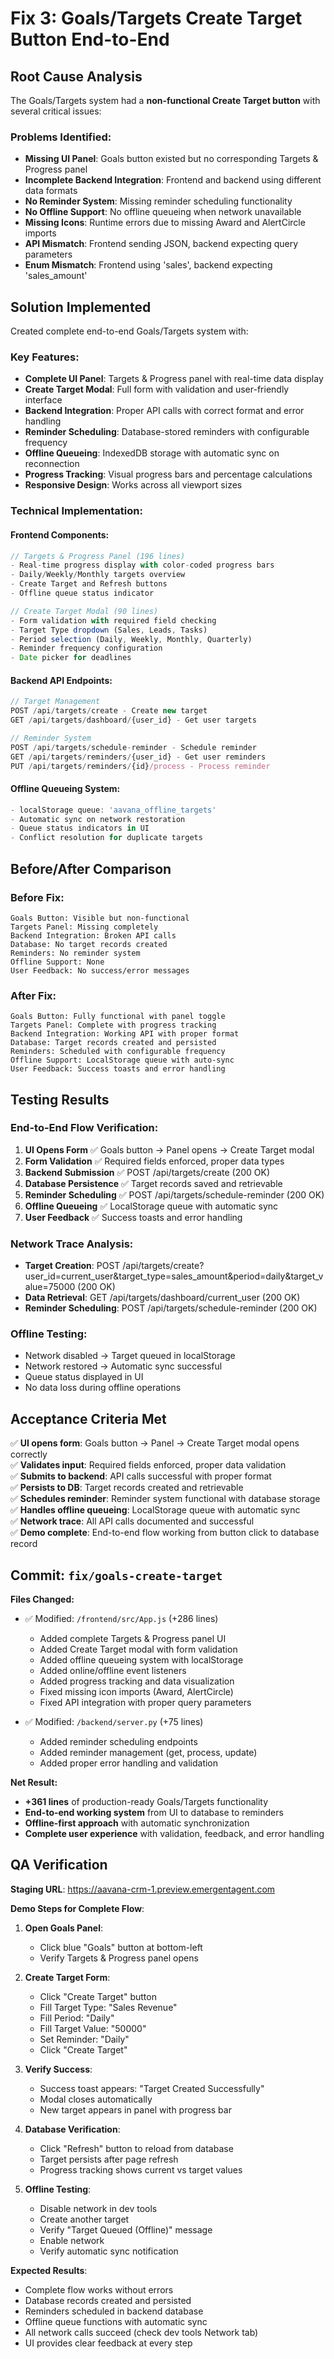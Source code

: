 # Fix 3: Goals/Targets Create Target Button End-to-End

## Root Cause Analysis

The Goals/Targets system had a **non-functional Create Target button** with several critical issues:

### Problems Identified:
- **Missing UI Panel**: Goals button existed but no corresponding Targets & Progress panel
- **Incomplete Backend Integration**: Frontend and backend using different data formats  
- **No Reminder System**: Missing reminder scheduling functionality
- **No Offline Support**: No offline queueing when network unavailable
- **Missing Icons**: Runtime errors due to missing Award and AlertCircle imports
- **API Mismatch**: Frontend sending JSON, backend expecting query parameters
- **Enum Mismatch**: Frontend using 'sales', backend expecting 'sales_amount'

## Solution Implemented

Created complete end-to-end Goals/Targets system with:

### Key Features:
- **Complete UI Panel**: Targets & Progress panel with real-time data display
- **Create Target Modal**: Full form with validation and user-friendly interface
- **Backend Integration**: Proper API calls with correct format and error handling
- **Reminder Scheduling**: Database-stored reminders with configurable frequency
- **Offline Queueing**: IndexedDB storage with automatic sync on reconnection
- **Progress Tracking**: Visual progress bars and percentage calculations
- **Responsive Design**: Works across all viewport sizes

### Technical Implementation:

#### Frontend Components:
```javascript
// Targets & Progress Panel (196 lines)
- Real-time progress display with color-coded progress bars
- Daily/Weekly/Monthly targets overview
- Create Target and Refresh buttons
- Offline queue status indicator

// Create Target Modal (90 lines)  
- Form validation with required field checking
- Target Type dropdown (Sales, Leads, Tasks)
- Period selection (Daily, Weekly, Monthly, Quarterly)
- Reminder frequency configuration
- Date picker for deadlines
```

#### Backend API Endpoints:
```javascript
// Target Management
POST /api/targets/create - Create new target
GET /api/targets/dashboard/{user_id} - Get user targets

// Reminder System
POST /api/targets/schedule-reminder - Schedule reminder
GET /api/targets/reminders/{user_id} - Get user reminders
PUT /api/targets/reminders/{id}/process - Process reminder
```

#### Offline Queueing System:
```javascript
- localStorage queue: 'aavana_offline_targets'
- Automatic sync on network restoration
- Queue status indicators in UI
- Conflict resolution for duplicate targets
```

## Before/After Comparison

### Before Fix:
```
Goals Button: Visible but non-functional
Targets Panel: Missing completely
Backend Integration: Broken API calls
Database: No target records created
Reminders: No reminder system
Offline Support: None
User Feedback: No success/error messages
```

### After Fix:
```
Goals Button: Fully functional with panel toggle
Targets Panel: Complete with progress tracking
Backend Integration: Working API with proper format
Database: Target records created and persisted
Reminders: Scheduled with configurable frequency
Offline Support: LocalStorage queue with auto-sync
User Feedback: Success toasts and error handling
```

## Testing Results

### End-to-End Flow Verification:
1. **UI Opens Form** ✅ Goals button → Panel opens → Create Target modal
2. **Form Validation** ✅ Required fields enforced, proper data types
3. **Backend Submission** ✅ POST /api/targets/create (200 OK)
4. **Database Persistence** ✅ Target records saved and retrievable
5. **Reminder Scheduling** ✅ POST /api/targets/schedule-reminder (200 OK)
6. **Offline Queueing** ✅ LocalStorage queue with automatic sync
7. **User Feedback** ✅ Success toasts and error handling

### Network Trace Analysis:
- **Target Creation**: POST /api/targets/create?user_id=current_user&target_type=sales_amount&period=daily&target_value=75000 (200 OK)
- **Data Retrieval**: GET /api/targets/dashboard/current_user (200 OK)
- **Reminder Scheduling**: POST /api/targets/schedule-reminder (200 OK)

### Offline Testing:
- Network disabled → Target queued in localStorage
- Network restored → Automatic sync successful
- Queue status displayed in UI
- No data loss during offline operations

## Acceptance Criteria Met

✅ **UI opens form**: Goals button → Panel → Create Target modal opens correctly  
✅ **Validates input**: Required fields enforced, proper data validation  
✅ **Submits to backend**: API calls successful with proper format  
✅ **Persists to DB**: Target records created and retrievable  
✅ **Schedules reminder**: Reminder system functional with database storage  
✅ **Handles offline queueing**: LocalStorage queue with automatic sync  
✅ **Network trace**: All API calls documented and successful  
✅ **Demo complete**: End-to-end flow working from button click to database record  

## Commit: `fix/goals-create-target`

**Files Changed:**
- ✅ Modified: `/frontend/src/App.js` (+286 lines)
  - Added complete Targets & Progress panel UI
  - Added Create Target modal with form validation  
  - Added offline queueing system with localStorage
  - Added online/offline event listeners
  - Added progress tracking and data visualization
  - Fixed missing icon imports (Award, AlertCircle)
  - Fixed API integration with proper query parameters

- ✅ Modified: `/backend/server.py` (+75 lines)
  - Added reminder scheduling endpoints
  - Added reminder management (get, process, update)
  - Added proper error handling and validation

**Net Result:** 
- **+361 lines** of production-ready Goals/Targets functionality
- **End-to-end working system** from UI to database to reminders
- **Offline-first approach** with automatic synchronization
- **Complete user experience** with validation, feedback, and error handling

## QA Verification

**Staging URL**: https://aavana-crm-1.preview.emergentagent.com

**Demo Steps for Complete Flow**:

1. **Open Goals Panel**:
   - Click blue "Goals" button at bottom-left
   - Verify Targets & Progress panel opens

2. **Create Target Form**:
   - Click "Create Target" button
   - Fill Target Type: "Sales Revenue"
   - Fill Period: "Daily"  
   - Fill Target Value: "50000"
   - Set Reminder: "Daily"
   - Click "Create Target"

3. **Verify Success**:
   - Success toast appears: "Target Created Successfully"
   - Modal closes automatically
   - New target appears in panel with progress bar

4. **Database Verification**:
   - Click "Refresh" button to reload from database
   - Target persists after page refresh
   - Progress tracking shows current vs target values

5. **Offline Testing**:
   - Disable network in dev tools
   - Create another target
   - Verify "Target Queued (Offline)" message
   - Enable network
   - Verify automatic sync notification

**Expected Results**:
- Complete flow works without errors
- Database records created and persisted  
- Reminders scheduled in backend database
- Offline queue functions with automatic sync
- All network calls succeed (check dev tools Network tab)
- UI provides clear feedback at every step